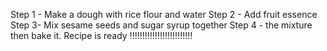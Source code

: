 Step 1 - Make a dough with rice flour and water
Step 2 - Add fruit essence
Step 3-     Mix sesame seeds and sugar syrup together
Step 4 - the mixture then bake it.
Recipe is ready !!!!!!!!!!!!!!!!!!!!!!!!!